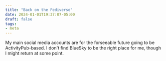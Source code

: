 ```yaml
---
title: "Back on the Fediverse"
date: 2024-01-01T19:37:07-05:00
draft: false
tags:
- meta
---
```


My main social media accounts are for the forseeable future going to be ActivityPub-based. I don't find BlueSky to be the right place for me, though I might return at some point. 